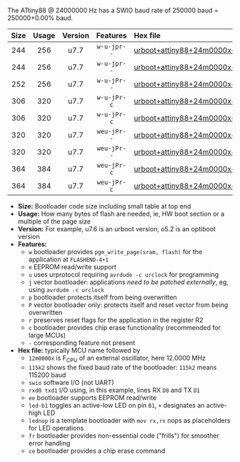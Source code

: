 The ATtiny88 @ 24000000 Hz has a SWIO baud rate of 250000 baud = 250000+0.00% baud.

|Size|Usage|Version|Features|Hex file|
|:-:|:-:|:-:|:-:|:--|
|244|256|u7.7|`w-u-jpr--`|[urboot+attiny88+24m0000x++250k0_swio_rxd7_txd6_led+d0.hex](https://raw.githubusercontent.com/stefanrueger/urboot.hex/main/mcus/attiny88/external_oscillator/fcpu+24m0000_Hz/br++250k0_bps/urboot+attiny88+24m0000x++250k0_swio_rxd7_txd6_led+d0.hex)|
|244|256|u7.7|`w-u-jpr--`|[urboot+attiny88+24m0000x++250k0_swio_rxd7_txd6_lednop.hex](https://raw.githubusercontent.com/stefanrueger/urboot.hex/main/mcus/attiny88/external_oscillator/fcpu+24m0000_Hz/br++250k0_bps/urboot+attiny88+24m0000x++250k0_swio_rxd7_txd6_lednop.hex)|
|252|256|u7.7|`w-u-jPr--`|[urboot+attiny88+24m0000x++250k0_swio_rxd7_txd6.hex](https://raw.githubusercontent.com/stefanrueger/urboot.hex/main/mcus/attiny88/external_oscillator/fcpu+24m0000_Hz/br++250k0_bps/urboot+attiny88+24m0000x++250k0_swio_rxd7_txd6.hex)|
|306|320|u7.7|`w-u-jPr-c`|[urboot+attiny88+24m0000x++250k0_swio_rxd7_txd6_led+d0_fr_ce.hex](https://raw.githubusercontent.com/stefanrueger/urboot.hex/main/mcus/attiny88/external_oscillator/fcpu+24m0000_Hz/br++250k0_bps/urboot+attiny88+24m0000x++250k0_swio_rxd7_txd6_led+d0_fr_ce.hex)|
|306|320|u7.7|`w-u-jPr-c`|[urboot+attiny88+24m0000x++250k0_swio_rxd7_txd6_lednop_fr_ce.hex](https://raw.githubusercontent.com/stefanrueger/urboot.hex/main/mcus/attiny88/external_oscillator/fcpu+24m0000_Hz/br++250k0_bps/urboot+attiny88+24m0000x++250k0_swio_rxd7_txd6_lednop_fr_ce.hex)|
|320|320|u7.7|`weu-jPr--`|[urboot+attiny88+24m0000x++250k0_swio_rxd7_txd6_ee_led+d0.hex](https://raw.githubusercontent.com/stefanrueger/urboot.hex/main/mcus/attiny88/external_oscillator/fcpu+24m0000_Hz/br++250k0_bps/urboot+attiny88+24m0000x++250k0_swio_rxd7_txd6_ee_led+d0.hex)|
|320|320|u7.7|`weu-jPr--`|[urboot+attiny88+24m0000x++250k0_swio_rxd7_txd6_ee_lednop.hex](https://raw.githubusercontent.com/stefanrueger/urboot.hex/main/mcus/attiny88/external_oscillator/fcpu+24m0000_Hz/br++250k0_bps/urboot+attiny88+24m0000x++250k0_swio_rxd7_txd6_ee_lednop.hex)|
|364|384|u7.7|`weu-jPr-c`|[urboot+attiny88+24m0000x++250k0_swio_rxd7_txd6_ee_led+d0_fr_ce.hex](https://raw.githubusercontent.com/stefanrueger/urboot.hex/main/mcus/attiny88/external_oscillator/fcpu+24m0000_Hz/br++250k0_bps/urboot+attiny88+24m0000x++250k0_swio_rxd7_txd6_ee_led+d0_fr_ce.hex)|
|364|384|u7.7|`weu-jPr-c`|[urboot+attiny88+24m0000x++250k0_swio_rxd7_txd6_ee_lednop_fr_ce.hex](https://raw.githubusercontent.com/stefanrueger/urboot.hex/main/mcus/attiny88/external_oscillator/fcpu+24m0000_Hz/br++250k0_bps/urboot+attiny88+24m0000x++250k0_swio_rxd7_txd6_ee_lednop_fr_ce.hex)|

- **Size:** Bootloader code size including small table at top end
- **Usage:** How many bytes of flash are needed, ie, HW boot section or a multiple of the page size
- **Version:** For example, u7.6 is an urboot version, o5.2 is an optiboot version
- **Features:**
  + `w` bootloader provides `pgm_write_page(sram, flash)` for the application at `FLASHEND-4+1`
  + `e` EEPROM read/write support
  + `u` uses urprotocol requiring `avrdude -c urclock` for programming
  + `j` vector bootloader: applications *need to be patched externally*, eg, using `avrdude -c urclock`
  + `p` bootloader protects itself from being overwritten
  + `P` vector bootloader only: protects itself and reset vector from being overwritten
  + `r` preserves reset flags for the application in the register R2
  + `c` bootloader provides chip erase functionality (recommended for large MCUs)
  + `-` corresponding feature not present
- **Hex file:** typically MCU name followed by
  + `12m0000x` is F<sub>CPU</sub> of an external oscillator, here 12.0000 MHz
  + `115k2` shows the fixed baud rate of the bootloader: `115k2` means 115200 baud
  + `swio` software I/O (not UART)
  + `rxd0 txd1` I/O using, in this example, lines RX `D0` and TX `D1`
  + `ee` bootloader supports EEPROM read/write
  + `led-b1` toggles an active-low LED on pin `B1`, `+` designates an active-high LED
  + `lednop` is a template bootloader with `mov rx,rx` nops as placeholders for LED operations
  + `fr` bootloader provides non-essential code ("frills") for smoother error handling
  + `ce` bootloader provides a chip erase command
